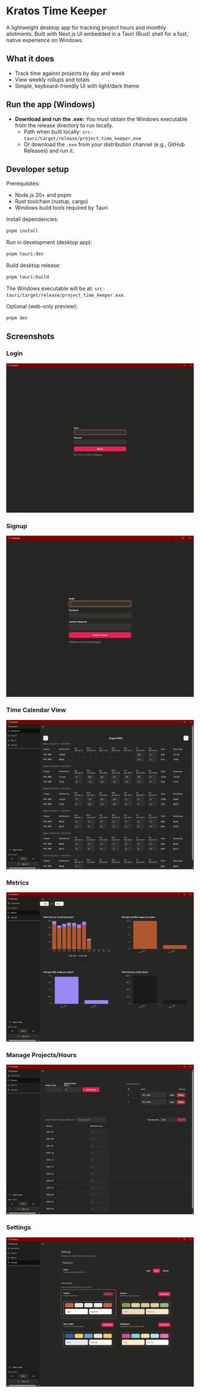 # Kratos Time Keeper

A lightweight desktop app for tracking project hours and monthly allotments. Built with Next.js UI embedded in a Tauri (Rust) shell for a fast, native experience on Windows.

## What it does
- Track time against projects by day and week
- View weekly rollups and totals
- Simple, keyboard-friendly UI with light/dark theme

## Run the app (Windows)
- **Download and run the .exe:** You must obtain the Windows executable from the release directory to run locally.
  - Path when built locally: `src-tauri/target/release/project_time_keeper.exe`
  - Or download the `.exe` from your distribution channel (e.g., GitHub Releases) and run it.

## Developer setup
Prerequisites:
- Node.js 20+ and pnpm
- Rust toolchain (rustup, cargo)
- Windows build tools required by Tauri

Install dependencies:

```bash
pnpm install
```

Run in development (desktop app):

```bash
pnpm tauri:dev
```

Build desktop release:

```bash
pnpm tauri:build
```

The Windows executable will be at: `src-tauri/target/release/project_time_keeper.exe`.

Optional (web-only preview):

```bash
pnpm dev
```

## Screenshots

### Login
![Screenshot 1](./public/images/login.png)

### Signup
![Screenshot 2](./public/images/signup.png)

### Time Calendar View
![Screenshot 3](./public/images/dashboard.png)

### Metrics
![Screenshot 4](./public/images/metrics.png)

### Manage Projects/Hours
![Screenshot 5](./public/images/projects.png)

### Settings
![Screenshot 6](./public/images/settings.png)


